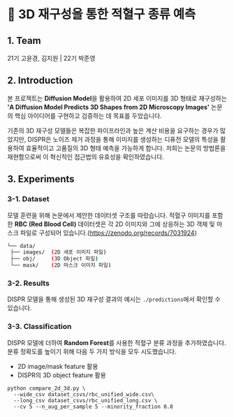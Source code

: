 # 🔬 3D 재구성을 통한 적혈구 종류 예측

## 1. Team
21기 고윤경, 김지원 | 22기 박준영

## 2. Introduction

본 프로젝트는 **Diffusion Model**을 활용하여 2D 세포 이미지를 3D 형태로 재구성하는 **'A Diffusion Model Predicts 3D Shapes from 2D Microscopy Images'** 논문의 핵심 아이디어를 구현하고 검증하는 데 목표를 두었습니다.

기존의 3D 재구성 모델들은 복잡한 파이프라인과 높은 계산 비용을 요구하는 경우가 많았지만, DISPR은 노이즈 제거 과정을 통해 이미지를 생성하는 디퓨전 모델의 특성을 활용하여 효율적이고 고품질의 3D 형태 예측을 가능하게 합니다. 저희는 논문의 방법론을 재현함으로써 이 혁신적인 접근법의 유효성을 확인하였습니다.

## 3. Experiments

### 3-1. Dataset

모델 훈련을 위해 논문에서 제안한 데이터셋 구조를 따랐습니다. 적혈구 이미지를 포함한 **RBC (Red Blood Cell)** 데이터셋은 각 2D 이미지와 그에 상응하는 3D 객체 및 마스크 파일로 구성되어 있습니다.(https://zenodo.org/records/7031924)

```bash
└── data/
 ├── images/  (2D 세포 이미지 파일)
 ├── obj/     (3D Object 파일)
 └── mask/    (2D 마스크 이미지 파일)
```
### 3-2. Results

DISPR 모델을 통해 생성된 3D 재구성 결과의 예시는 `./predictions`에서 확인할 수 있습니다.

### 3-3. Classification

DISPR 모델에 더하여 **Random Forest**를 사용한 적혈구 분류 과정을 추가하였습니다. 분류 정확도를 높이기 위해 다음 두 가지 방식을 모두 시도했습니다.
- 2D image/mask feature 활용
- DISPR의 3D object feature 활용
```
python compare_2d_3d.py \
  --wide_csv dataset_csvs/rbc_unified_wide.csv\
  --long_csv dataset_csvs/rbc_unified_long.csv \
  --cv 5 --n_aug_per_sample 5 --minority_fraction 0.8
```
